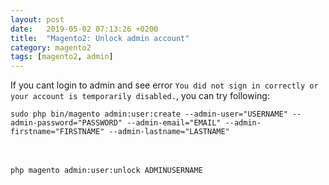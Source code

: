 ```yaml
---
layout: post
date:   2019-05-02 07:13:26 +0200
title:  "Magento2: Unlock admin account"
category: magento2
tags: [magento2, admin]
---
```


If you cant login to admin and see error `You did not sign in correctly or your account is temporarily disabled.`, you can try following:
<br />

`sudo php bin/magento admin:user:create --admin-user="USERNAME" --admin-password="PASSWORD" --admin-email="EMAIL" --admin-firstname="FIRSTNAME" --admin-lastname="LASTNAME"`


<br /><br />
`php magento admin:user:unlock ADMINUSERNAME`